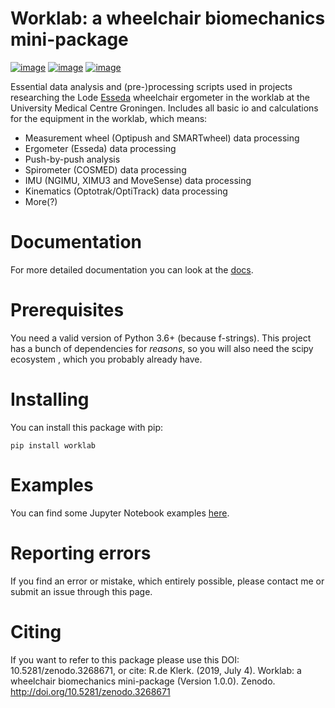 # Worklab: a wheelchair biomechanics mini-package

[![image](https://zenodo.org/badge/DOI/10.5281/zenodo.3268671.svg)](https://doi.org/10.5281/zenodo.3268671)
[![image](https://badge.fury.io/py/worklab.svg)](https://badge.fury.io/py/worklab) [![image](https://img.shields.io/badge/License-GPLv3-blue.svg)](https://www.gitlab.com/Rickdkk/worklab/tree/master/LICENCE)

Essential data analysis and (pre-)processing scripts used in projects
researching the Lode
[Esseda](https://www.lode.nl/en/product/esseda-wheelchair-ergometer/637)
wheelchair ergometer in the worklab at the University Medical Centre
Groningen. Includes all basic io and calculations for the equipment in
the worklab, which means:

-   Measurement wheel (Optipush and SMARTwheel) data processing
-   Ergometer (Esseda) data processing
-   Push-by-push analysis
-   Spirometer (COSMED) data processing
-   IMU (NGIMU, XIMU3 and MoveSense) data processing
-   Kinematics (Optotrak/OptiTrack) data processing
-   More(?)

# Documentation

For more detailed documentation you can look at the
[docs](https://rickdkk.github.io/worklab/).

# Prerequisites

You need a valid version of Python 3.6+ (because f-strings). This
project has a bunch of dependencies for *reasons*, so you will also need
the scipy ecosystem , which you probably already have.

# Installing

You can install this package with pip:

    pip install worklab

# Examples

You can find some Jupyter Notebook examples
[here](https://rickdkk.github.io/worklab/chapters/examples.html).

# Reporting errors

If you find an error or mistake, which entirely possible, please contact
me or submit an issue through this page.

# Citing

If you want to refer to this package please use this DOI:
10.5281/zenodo.3268671, or cite: R.de Klerk. (2019, July 4). Worklab: a
wheelchair biomechanics mini-package (Version 1.0.0). Zenodo.
<http://doi.org/10.5281/zenodo.3268671>
